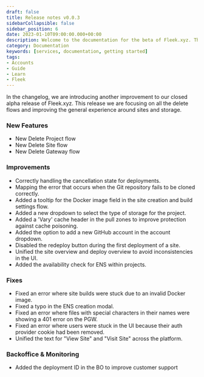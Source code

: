 ```yaml
---
draft: false
title: Release notes v0.0.3
sidebarCollapsible: false
sidebar_position: 6
date: 2023-01-10T09:00:00.000+00:00
description: Welcome to the documentation for the beta of Fleek.xyz. This is the 0.0.3 version of the release notes, you'll find all the new updates of the Fleek Platform here.
category: Documentation
keywords: [services, documentation, getting started]
tags:
- Accounts
- Guide
- Learn
- Fleek
---
```


In the changelog, we are introducing another improvement to our closed alpha release of Fleek.xyz. This release we are focusing on all the delete flows and improving the general experience around sites and storage.

### New Features

- New Delete Project flow
- New Delete Site flow
- New Delete Gateway flow

### Improvements

- Correctly handling the cancellation state for deployments.
- Mapping the error that occurs when the Git repository fails to be cloned correctly.
- Added a tooltip for the Docker image field in the site creation and build settings flow.
- Added a new dropdown to select the type of storage for the project.
- Added a 'Vary' cache header in the pull zones to improve protection against cache poisoning.
- Added the option to add a new GitHub account in the account dropdown.
- Disabled the redeploy button during the first deployment of a site.
- Unified the site overview and deploy overview to avoid inconsistencies in the UI.
- Added the availability check for ENS within projects.

### Fixes

- Fixed an error where site builds were stuck due to an invalid Docker image.
- Fixed a typo in the ENS creation modal.
- Fixed an error where files with special characters in their names were showing a 401 error on the PGW.
- Fixed an error where users were stuck in the UI because their auth provider cookie had been removed.
- Unified the text for "View Site" and "Visit Site" across the platform.

### Backoffice & Monitoring

- Added the deployment ID in the BO to improve customer support
